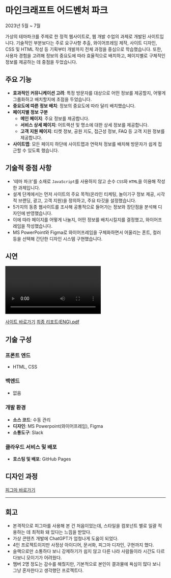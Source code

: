 # 마인크래프트 어드벤처 파크

2023년 5월 ~ 7월

가상의 테마파크를 주제로 한 정적 웹사이트로, 웹 개발 수업의 과제로 개발된 사이트입니다. 기술적인 부분보다는 주로 요구사항 추출, 와이어프레임 제작, 사이트 디자인, CSS 및 HTML 작성 등 기획부터 개발까지 전체 과정을 중심으로 학습했습니다. 또한, 사용자 경험을 고려해 정보의 중요도에 따라 효율적으로 배치하고, 페이지별로 구체적인 정보를 제공하는 데 중점을 두었습니다.

## 주요 기능

- **효과적인 커뮤니케이션 고려**: 특정 방문자를 대상으로 어떤 정보를 제공할지, 어떻게 그룹화하고 배치할지에 초점을 두었습니다.
- **중요도에 따른 정보 배치**: 정보의 중요도에 따라 달리 배치했습니다.
- **페이지별 정보 구분**
  - **메인 페이지**: 주요 정보를 제공합니다.
  - **서비스 상세 페이지**: 어트랙션 및 명소에 대한 상세 정보를 제공합니다.
  - **고객 지원 페이지**: 티켓 정보, 공원 지도, 접근성 정보, FAQ 등 고객 지원 정보를 제공합니다.
- **사이트맵**: 모든 페이지 하단에 사이트맵과 연락처 정보를 배치해 방문자가 쉽게 접근할 수 있도록 했습니다.

## 기술적 중점 사항

- '테마 파크'를 소재로 `JavaScript`를 사용하지 않고 순수 `CSS`와 `HTML`을 이용해 작성한 과제입니다.
- 설계 단계에서는 먼저 사이트의 주요 목적(온라인 티케팅, 놀이기구 정보 제공, 시각적 브랜딩, 광고, 고객 지원)을 정의하고, 주요 타깃을 설정했습니다.
- 5가지의 동종 웹사이트를 조사해 공통적으로 들어가는 정보와 장단점을 분석해 디자인에 반영했습니다.
- 이에 따라 페이지를 어떻게 나눌지, 어떤 정보를 배치시킬지를 결정했고, 와이어프레임을 작성했습니다.
- MS PowerPoint와 Figma로 와이어프레임을 구체화하면서 어울리는 폰트, 컬러 등을 선택해 간단한 디자인 시스템 구현했습니다.

## 시연

<video src="https://file.notion.so/f/f/948c4e5b-3d9c-4aaf-a479-ce4f43da36bb/8f025265-8569-43da-9578-4894ad436e1a/minecraft-demo.webm?id=8dd904ba-7d8d-49a1-8316-69a331528aa0&table=block&spaceId=948c4e5b-3d9c-4aaf-a479-ce4f43da36bb&expirationTimestamp=1717632000000&signature=NUJ-xdwO5b51rvoxL1jOUWRcp0ird6MT0dZr9QGCEIk&downloadName=minecraft-demo.webm" controls ></video>

[사이트 바로가기](https://urbanscratcher.github.io/project-minecraft-park/)
[최종 리포트(ENG).pdf](https://github.com/urbanscratcher/project-minecraft-park/files/12140175/Report_fin.pdf)

## 기술 구성

### 프론트 엔드

- HTML, CSS

### 백엔드

- 없음

### 개발 환경

- **소스 코드**: 수동 관리
- **디자인**: MS Powerpoint(와이어프레임), Figma
- **소통도구**: Slack

### 클라우드 서비스 및 배포

- **호스팅 및 배포**: GitHub Pages

## 디자인 과정

[피그마 바로가기](https://www.figma.com/file/57ja6lGIQIJfmunKP6jjrb/%5BProject%5D-Minecraft-Theme-Park?type=design&node-id=0%3A1&mode=design&t=iPYF2Hl1DAtTBa92-1)

---

## 회고

- 본격적으로 피그마를 사용해 본 건 처음이었는데, 스타일을 컴포넌트 별로 일괄 적용하는 데 최적화 돼 있다는 느낌을 받았다.
- 가상 콘텐츠 개발에 ChatGPT가 엄청나게 도움이 되었다.
- 4인 프로젝트이지만 사정상 아이디어, 문서화, 피그마 디자인, 구현까지 했다.
- 슬랙으로만 소통하다 보니 강제하기가 쉽지 않고 다른 나라 사람들이라 시간도 다르다보니 모이기가 어려웠다.
- 멤버 2명 정도는 감수를 해줬지만, 기본적으로 본인이 결과물에 욕심이 많다 보니 그냥 혼자한다고 생각했던 프로젝트다.
